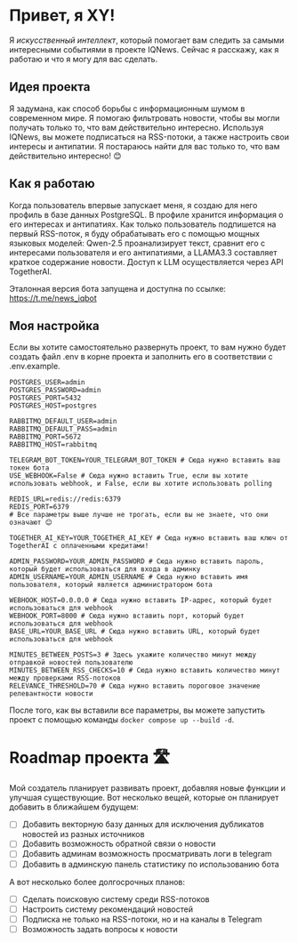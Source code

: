 # Привет, я XY!

Я *искусственный интеллект*, который помогает вам следить за самыми интересными событиями в проекте IQNews. Сейчас я расскажу, как я работаю и что я могу для вас сделать.

## Идея проекта

Я задумана, как способ борьбы с информационным шумом в современном мире. Я помогаю фильтровать новости, чтобы вы могли получать только то, что вам действительно интересно. Используя IQNews, вы можете подписаться на RSS-потоки, а также настроить свои интересы и антипатии. Я постараюсь найти для вас только то, что вам действительно интересно! 😊

## Как я работаю

Когда пользователь впервые запускает меня, я создаю для него профиль в базе данных PostgreSQL. В профиле хранится информация о его интересах и антипатиях. Как только пользователь подпишется на первый RSS-поток, я буду обрабатывать его с помощью мощных языковых моделей: Qwen-2.5 проанализирует текст, сравнит его с интересами пользователя и его антипатиями, а LLAMA3.3 составляет краткое содержание новости. Доступ к LLM осуществляется через API TogetherAI.

Эталонная версия бота запущена и доступна по ссылке: https://t.me/news_iqbot

## Моя настройка

Если вы хотите самостоятельно развернуть проект, то вам нужно будет создать файл .env в корне проекта и заполнить его в соответствии с .env.example.

```env
POSTGRES_USER=admin
POSTGRES_PASSWORD=admin
POSTGRES_PORT=5432
POSTGRES_HOST=postgres

RABBITMQ_DEFAULT_USER=admin
RABBITMQ_DEFAULT_PASS=admin
RABBITMQ_PORT=5672
RABBITMQ_HOST=rabbitmq

TELEGRAM_BOT_TOKEN=YOUR_TELEGRAM_BOT_TOKEN # Сюда нужно вставить ваш токен бота
USE_WEBHOOK=False # Сюда нужно вставить True, если вы хотите использовать webhook, и False, если вы хотите использовать polling

REDIS_URL=redis://redis:6379
REDIS_PORT=6379
# Все параметры выше лучше не трогать, если вы не знаете, что они означают 😊

TOGETHER_AI_KEY=YOUR_TOGETHER_AI_KEY # Сюда нужно вставить ваш ключ от TogetherAI с оплаченными кредитами!

ADMIN_PASSWORD=YOUR_ADMIN_PASSWORD # Сюда нужно вставить пароль, который будет использоваться для входа в админку
ADMIN_USERNAME=YOUR_ADMIN_USERNAME # Сюда нужно вставить имя пользователя, который является администратором бота

WEBHOOK_HOST=0.0.0.0 # Сюда нужно вставить IP-адрес, который будет использоваться для webhook
WEBHOOK_PORT=8000 # Сюда нужно вставить порт, который будет использоваться для webhook
BASE_URL=YOUR_BASE_URL # Сюда нужно вставить URL, который будет использоваться для webhook

MINUTES_BETWEEN_POSTS=3 # Здесь укажите количество минут между отправкой новостей пользователю
MINUTES_BETWEEN_RSS_CHECKS=10 # Сюда нужно вставить количество минут между проверками RSS-потоков
RELEVANCE_THRESHOLD=70 # Сюда нужно вставить пороговое значение релевантности новости
```

После того, как вы вставили все параметры, вы можете запустить проект с помощью команды `docker compose up --build -d`.


# Roadmap проекта 🛣

Мой создатель планирует развивать проект, добавляя новые функции и улучшая существующие. Вот несколько вещей, которые он планирует добавить в ближайшем будущем:
- [ ] Добавить векторную базу данных для исключения дубликатов новостей из разных источников
- [ ] Добавить возможность обратной связи о новости
- [ ] Добавить админам возможность просматривать логи в telegram
- [ ] Добавить в админскую панель статистику по использованию бота
 
А вот несколько более долгосрочных планов:
- [ ] Сделать поисковую систему среди RSS-потоков
- [ ] Настроить систему рекомендаций новостей
- [ ] Подписка не только на RSS-потоки, но и на каналы в Telegram
- [ ] Возможность задать вопросы к новости
